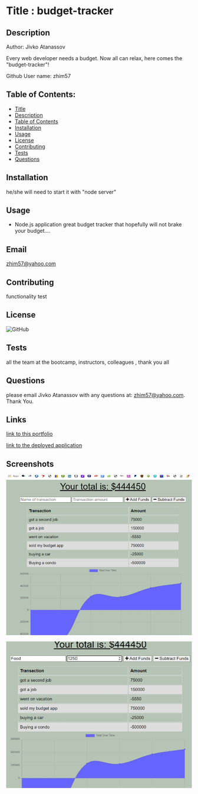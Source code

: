 
    
# Title : budget-tracker

## Description
Author: Jivko Atanassov

Every web developer needs a budget. Now all can relax, here comes the "budget-tracker"!

Github User name: zhim57

## Table of Contents:
- [Title](#title)
- [Description](#description)
- [Table of Contents](#table-of-contents)
- [Installation](#installation)
- [Usage](#usage)
- [License](#licence)
- [Contributing](#contributing)
- [Tests](#tests)
- [Questions](#questions)

## Installation
he/she will need to start it with "node server"
## Usage
- Node.js  application
great budget tracker that hopefully will not brake your budget....
## Email
zhim57@yahoo.com
## Contributing
functionality test
## License
![GitHub](https://img.shields.io/github/license/zhim57/budget-tracker)

## Tests
all the team at the bootcamp, instructors, colleagues , thank you all

## Questions
please email Jivko Atanassov with any questions at: zhim57@yahoo.com. Thank You.

## Links

[link to this portfolio](https://github.com/zhim57/budget-tracker)

[link to the deployed application](https://evening-taiga-88021.herokuapp.com/)
  

## Screenshots

![screenshot no.1 of the working application](img1.JPG)

![screenshot no.2 of the working application](img2.JPG)


  